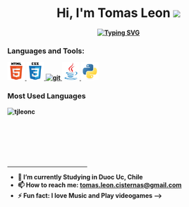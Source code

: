 <h1 align="center"><b>Hi, I'm Tomas Leon<b/> <img src="https://media.giphy.com/media/hvRJCLFzcasrR4ia7z/giphy.gif" width="35"></h1>

<p align="center">
<a href="https://github.com/tjleonc"><img src="https://readme-typing-svg.herokuapp.com?font=Fira+Code&pause=1000&random=false&width=435&lines=Software+Engineering+Student;Currently+learning+WEB+DEVELOPMENT;Self-Taught+Front-End+Developer" alt="Typing SVG" /></a>
</p>

<h3 align="left">Languages and Tools:</h3>
<p align="left"></a> <a href="" target = "_blank" rel="noreferrer"> <img src="https://raw.githubusercontent.com/devicons/devicon/master/icons/html5/html5-original-wordmark.svg" alt="html5" width="40" height="40"/> </a> <a href="https://www.w3schools.com/css/" target="_blank" rel="noreferrer"> <img src="https://raw.githubusercontent.com/devicons/devicon/master/icons/css3/css3-original-wordmark.svg" alt="css3" width="40" height="40"/><a href="https://git-scm.com/" target="_blank" rel="noreferrer"> <img src="https://www.vectorlogo.zone/logos/git-scm/git-scm-icon.svg" alt="git" width="40" height="40"/> </a> <a href="https://www.java.com" target="_blank" rel="noreferrer"> <img src="https://raw.githubusercontent.com/devicons/devicon/master/icons/java/java-original.svg" alt="java" width="40" height="40"/> </a> <a href="https://www.python.org" rel="nofollow" class=""> <img src="https://raw.githubusercontent.com/devicons/devicon/master/icons/python/python-original.svg" alt="python" width="40" height="40" style="max-width: 100%;"> </a> </p>

<h3>Most Used Languages</h3>

<p><img align="left" src="https://github-readme-stats.vercel.app/api/top-langs?username=tjleonc&show_icons=true&theme=dark&locale=en&layout=compact" alt="tjleonc" /></p>
<br><br><br><br><br><br><br>


<hr width="36%" >



- 🌱 I’m currently Studying in Duoc Uc, Chile
- 📫 How to reach me: tomas.leon.cisternas@gmail.com
- ⚡ Fun fact: I love Music and Play videogames
-->
